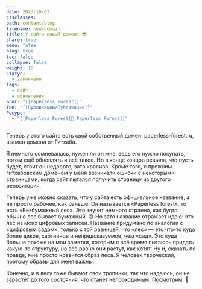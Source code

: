 ```yaml
---
date: 2023-10-03
cssclasses: 
path: content/blog
filename: new-domain
title: У сайта новый домен! 😎
share: true
menu: false
blog: true
toc: false
collapse: false
weight: 10
Статус:
  - закончено
tags:
  - сайт
  - обновления
Блог: "[[Paperless Forest]]"
Тип: "[[Публикации/Публикации]]"
Ресурс:
  - "[[Paperless Forest|🌱 Paperless Forest]]"
---
```



Теперь у этого сайта есть свой собственный домен: paperless-forest.ru, взамен домена от Гитхаба.

Я немного сомневалась, нужен ли он мне, ведь его нужно покупать, потом ещё обновлять и всё такое. Но в конце концов решила, что пусть будет, стоит он недорого, зато красиво. Кроме того, с прежним гитхабовским доменом у меня возникали ошибки с некоторыми страницами, когда сайт пытался получить страницу из другого репозитория.

Теперь уже можно сказать, что у сайта есть официальное название, а не просто рабочее, как раньше. Он называется «Paperless forest», то есть «Безбумажный лес». Это звучит немного странно, как будто обычно лес бывает бумажный. 😅 Но зато название отражает идею: это лес из моих цифровых записей. Название придумано по аналогии с «цифровым садом», только с той разницей, что «лес» — это что-то куда более дикое, хаотичное и непредсказуемое, чем «сад». Это куда больше похоже на мои заметки, которым я всё время пытаюсь придать какую-то структуру, но всё равно они растут, как хотят. Ну и, сказать по правде, мне просто нравится образ леса. Я человек творческий, поэтому образы для меня важны.

Конечно, и в лесу тоже бывают свои тропинки, так что надеюсь, он не зарастёт до того состояния, что станет непроходимым. Посмотрим. 🌱